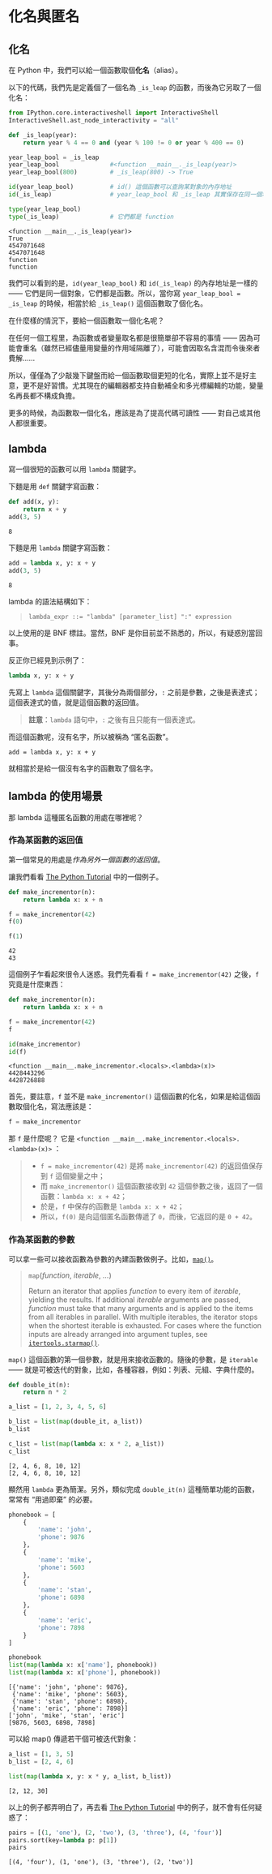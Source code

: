 
# 化名與匿名

## 化名

在 Python 中，我們可以給一個函數取個**化名**（alias）。

以下的代碼，我們先是定義個了一個名為 `_is_leap` 的函數，而後為它另取了一個化名：
```python
from IPython.core.interactiveshell import InteractiveShell
InteractiveShell.ast_node_interactivity = "all"

def _is_leap(year):
    return year % 4 == 0 and (year % 100 != 0 or year % 400 == 0)

year_leap_bool = _is_leap
year_leap_bool              #<function __main__._is_leap(year)>
year_leap_bool(800)         # _is_leap(800) -> True

id(year_leap_bool)          # id() 這個函數可以查詢某對象的內存地址
id(_is_leap)                # year_leap_bool 和 _is_leap 其實保存在同一個地址中，也就是說，它們是同一個對象。

type(year_leap_bool)
type(_is_leap)              # 它們都是 function
```
    <function __main__._is_leap(year)>
    True
    4547071648
    4547071648
    function
    function



我們可以看到的是，`id(year_leap_bool)` 和 `id(_is_leap)` 的內存地址是一樣的 —— 它們是同一個對象，它們都是函數。所以，當你寫 `year_leap_bool = _is_leap` 的時候，相當於給 `_is_leap()` 這個函數取了個化名。

在什麼樣的情況下，要給一個函數取一個化名呢？

在任何一個工程里，為函數或者變量取名都是很簡單卻不容易的事情 —— 因為可能會重名（雖然已經儘量用變量的作用域隔離了），可能會因取名含混而令後來者費解…… 

所以，僅僅為了少敲幾下鍵盤而給一個函數取個更短的化名，實際上並不是好主意，更不是好習慣。尤其現在的編輯器都支持自動補全和多光標編輯的功能，變量名再長都不構成負擔。

更多的時候，為函數取一個化名，應該是為了提高代碼可讀性 —— 對自己或其他人都很重要。

## lambda

寫一個很短的函數可以用 `lambda` 關鍵字。

下麵是用 `def` 關鍵字寫函數：
```python
def add(x, y):
    return x + y
add(3, 5)
```
    8



下麵是用 `lambda` 關鍵字寫函數：
```python
add = lambda x, y: x + y
add(3, 5)
```
    8



lambda 的語法結構如下：

> `lambda_expr ::= "lambda" [parameter_list] ":" expression`

以上使用的是 BNF 標註。當然，BNF 是你目前並不熟悉的，所以，有疑惑別當回事。

反正你已經見到示例了： 
```python
lambda x, y: x + y
```
先寫上 `lambda` 這個關鍵字，其後分為兩個部分，`:` 之前是參數，之後是表達式；這個表達式的值，就是這個函數的返回值。

> **註意**：`lambda` 語句中，`:` 之後有且只能有一個表達式。

而這個函數呢，沒有名字，所以被稱為 “匿名函數”。

`add = lambda x, y: x + y`

就相當於是給一個沒有名字的函數取了個名字。

## lambda 的使用場景

那 lambda 這種匿名函數的用處在哪裡呢？

### 作為某函數的返回值

第一個常見的用處是*作為另外一個函數的返回值*。

讓我們看看 [The Python Tutorial](https://docs.python.org/3/tutorial/controlflow.html#lambda-expressions) 中的一個例子。
```python
def make_incrementor(n):
    return lambda x: x + n

f = make_incrementor(42)
f(0)

f(1)
```
    42
    43



這個例子乍看起來很令人迷惑。我們先看看 `f = make_incrementor(42)` 之後，`f` 究竟是什麼東西：
```python
def make_incrementor(n):
    return lambda x: x + n

f = make_incrementor(42)
f

id(make_incrementor)
id(f)
```
    <function __main__.make_incrementor.<locals>.<lambda>(x)>
    4428443296
    4428726888



首先，要註意，`f` 並不是 `make_incrementor()` 這個函數的化名，如果是給這個函數取個化名，寫法應該是：
```python
f = make_incrementor
```
那 `f` 是什麼呢？ 它是 `<function __main__.make_incrementor.<locals>.<lambda>(x)>` ：

> * `f = make_incrementor(42)` 是將 `make_incrementor(42)` 的返回值保存到 `f` 這個變量之中；
> * 而 `make_incrementor()` 這個函數接收到 `42` 這個參數之後，返回了一個函數：`lambda x: x + 42`；
> * 於是，`f` 中保存的函數是 `lambda x: x + 42`；
> * 所以，`f(0)` 是向這個匿名函數傳遞了 `0`，而後，它返回的是 `0 + 42`。

### 作為某函數的參數

可以拿一些可以接收函數為參數的內建函數做例子。比如，[`map()`](https://docs.python.org/3/library/functions.html#map)。

> `map`(*function*, *iterable*, *...*)
> 
> Return an iterator that applies *function* to every item of *iterable*, yielding the results. If additional *iterable* arguments are passed, *function* must take that many arguments and is applied to the items from all iterables in parallel. With multiple iterables, the iterator stops when the shortest iterable is exhausted. For cases where the function inputs are already arranged into argument tuples, see [`itertools.starmap()`](https://docs.python.org/3/library/itertools.html#itertools.starmap).

`map()` 這個函數的第一個參數，就是用來接收函數的。隨後的參數，是 `iterable` —— 就是可被迭代的對象，比如，各種容器，例如：列表、元組、字典什麼的。
```python
def double_it(n):
    return n * 2

a_list = [1, 2, 3, 4, 5, 6]

b_list = list(map(double_it, a_list))
b_list

c_list = list(map(lambda x: x * 2, a_list))
c_list
```
    [2, 4, 6, 8, 10, 12]
    [2, 4, 6, 8, 10, 12]



顯然用 `lambda` 更為簡潔。另外，類似完成 `double_it(n)` 這種簡單功能的函數，常常有 “用過即棄” 的必要。
```python
phonebook = [
    {
        'name': 'john',
        'phone': 9876
    },
    {
        'name': 'mike',
        'phone': 5603
    },
    {
        'name': 'stan',
        'phone': 6898
    },
    {
        'name': 'eric',
        'phone': 7898
    }
]

phonebook
list(map(lambda x: x['name'], phonebook))
list(map(lambda x: x['phone'], phonebook))
```
    [{'name': 'john', 'phone': 9876},
     {'name': 'mike', 'phone': 5603},
     {'name': 'stan', 'phone': 6898},
     {'name': 'eric', 'phone': 7898}]
    ['john', 'mike', 'stan', 'eric']
    [9876, 5603, 6898, 7898]



可以給 map() 傳遞若干個可被迭代對象：
```python
a_list = [1, 3, 5]
b_list = [2, 4, 6]

list(map(lambda x, y: x * y, a_list, b_list))
```
    [2, 12, 30]



以上的例子都弄明白了，再去看 [The Python Tutorial](https://docs.python.org/3/tutorial/controlflow.html#lambda-expressions) 中的例子，就不會有任何疑惑了：
```python
pairs = [(1, 'one'), (2, 'two'), (3, 'three'), (4, 'four')]
pairs.sort(key=lambda p: p[1])
pairs
```
    [(4, 'four'), (1, 'one'), (3, 'three'), (2, 'two')]


